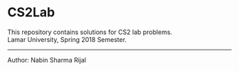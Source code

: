 # CS2Lab
This repository contains solutions for CS2 lab problems. 
<br/>
Lamar University, 
Spring 2018 Semester.

---
Author: Nabin Sharma Rijal
